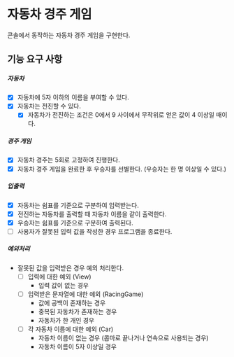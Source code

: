 # 자동차 경주 게임

콘솔에서 동작하는 자동차 경주 게임을 구현한다.

## 기능 요구 사항

##### 자동차

- [x] 자동차에 5자 이하의 이름을 부여할 수 있다.
- [x] 자동차는 전진할 수 있다.
  - [x] 자동차가 전진하는 조건은 0에서 9 사이에서 무작위로 얻은 값이 4 이상일 때이다.

##### 경주 게임

- [x] 자동차 경주는 5회로 고정하여 진행한다.
- [x] 자동차 경주 게임을 완료한 후 우승자를 선별한다. (우승자는 한 명 이상일 수 있다.)

##### 입출력

- [x] 자동차는 쉼표를 기준으로 구분하여 입력받는다.
- [x] 전진하는 자동차를 출력할 때 자동차 이름을 같이 출력한다.
- [x] 우승자는 쉼표를 기준으로 구분하여 출력된다.
- [ ] 사용자가 잘못된 입력 값을 작성한 경우 프로그램을 종료한다.

##### 예외처리

- 잘못된 값을 입력받은 경우 예외 처리한다.
  - [ ] 입력에 대한 예외 (View)
      - 입력 값이 없는 경우
  - [ ] 입력받은 문자열에 대한 예외 (RacingGame)
      - 값에 공백이 존재하는 경우
      - 중복된 자동차가 존재하는 경우
      - 자동차가 한 개인 경우
  - [ ] 각 자동차 이름에 대한 예외 (Car)
      - 자동차 이름이 없는 경우 (콤마로 끝나거나 연속으로 사용되는 경우)
      - 자동차 이름이 5자 이상일 경우
